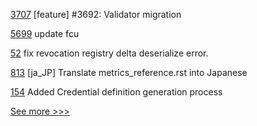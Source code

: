 
[3707](https://github.com/hyperledger/iroha/pull/3707) [feature] #3692: Validator migration

[5699](https://github.com/hyperledger/besu/pull/5699) update fcu

[52](https://github.com/hyperledger/aries-framework-swift/pull/52) fix revocation registry delta deserialize error.

[813](https://github.com/hyperledger/fabric-docs-i18n/pull/813) [ja_JP] Translate metrics_reference.rst into Japanese

[154](https://github.com/hyperledger/anoncreds-spec/pull/154) Added Credential definition generation process


[See more >>>](https://start-here.hyperledger.org/pull-requests)
